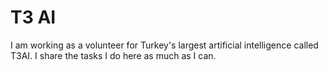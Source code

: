 # T3 AI
I am working as a volunteer for Turkey's largest artificial intelligence called T3AI. I share the tasks I do here as much as I can.
